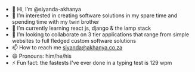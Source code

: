- 👋 Hi, I’m @siyanda-akhanya
- 👀 I’m interested in creating software solutions in my spare time and spending time with my twin brother
- 🌱 I’m currently learning react js, django & the lamp stack
- 💞️ I’m looking to collaborate on 3 tier applications that range from simple websites to full fledged custom software solutions
- 📫 How to reach me siyanda@akhanya.co.za
- 😄 Pronouns: him/he/his
- ⚡ Fun fact: the fastests I've ever done in a typing test is 129 wpm


